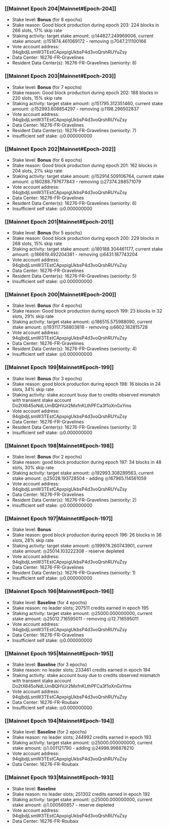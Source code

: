 ### [[Mainnet Epoch 204|Mainnet#Epoch-204]]
* Stake level: **Bonus** (for 8 epochs)
* Stake reason: Good block production during epoch 203: 224 blocks in 268 slots, 17% skip rate
* Staking activity: target stake amount: ◎144827.249969006, current stake amount: ◎151874.461069172 - removing ◎7047.211100166
* Vote account address: 94qjbdjLsmW3TEstCApxpigUkbsP4d3voQrshRUYuZsy
* Data Center: 16276-FR-Gravelines
* Resident Data Center(s): 16276-FR-Gravelines (seniority: 8)
### [[Mainnet Epoch 203|Mainnet#Epoch-203]]
* Stake level: **Bonus** (for 7 epochs)
* Stake reason: Good block production during epoch 202: 188 blocks in 220 slots, 15% skip rate
* Staking activity: target stake amount: ◎151795.312351460, current stake amount: ◎152993.608854297 - removing ◎1198.296502837
* Vote account address: 94qjbdjLsmW3TEstCApxpigUkbsP4d3voQrshRUYuZsy
* Data Center: 16276-FR-Gravelines
* Resident Data Center(s): 16276-FR-Gravelines (seniority: 7)
* Insufficient self stake: ◎0.000000000
### [[Mainnet Epoch 202|Mainnet#Epoch-202]]
* Stake level: **Bonus** (for 6 epochs)
* Stake reason: Good block production during epoch 201: 162 blocks in 204 slots, 21% skip rate
* Staking activity: target stake amount: ◎152914.509106764, current stake amount: ◎180288.797677843 - removing ◎27374.288571079
* Vote account address: 94qjbdjLsmW3TEstCApxpigUkbsP4d3voQrshRUYuZsy
* Data Center: 16276-FR-Gravelines
* Resident Data Center(s): 16276-FR-Gravelines (seniority: 6)
* Insufficient self stake: ◎0.000000000
### [[Mainnet Epoch 201|Mainnet#Epoch-201]]
* Stake level: **Bonus** (for 5 epochs)
* Stake reason: Good block production during epoch 200: 229 blocks in 268 slots, 15% skip rate
* Staking activity: target stake amount: ◎180188.304461177, current stake amount: ◎186619.492204381 - removing ◎6431.187743204
* Vote account address: 94qjbdjLsmW3TEstCApxpigUkbsP4d3voQrshRUYuZsy
* Data Center: 16276-FR-Gravelines
* Resident Data Center(s): 16276-FR-Gravelines (seniority: 5)
* Insufficient self stake: ◎0.000000000
### [[Mainnet Epoch 200|Mainnet#Epoch-200]]
* Stake level: **Bonus** (for 4 epochs)
* Stake reason: Good block production during epoch 199: 23 blocks in 32 slots, 29% skip rate
* Staking activity: target stake amount: ◎186515.575988090, current stake amount: ◎193117.758803818 - removing ◎6602.182815728
* Vote account address: 94qjbdjLsmW3TEstCApxpigUkbsP4d3voQrshRUYuZsy
* Data Center: 16276-FR-Gravelines
* Resident Data Center(s): 16276-FR-Gravelines (seniority: 4)
* Insufficient self stake: ◎0.000000000
### [[Mainnet Epoch 199|Mainnet#Epoch-199]]
* Stake level: **Bonus** (for 3 epochs)
* Stake reason: good block production during epoch 198: 16 blocks in 24 slots, 34% skip rate
* Staking activity: stake account busy due to credits observed mismatch with transient stake account Do2tX645oNdLUmBQHVJr2MxfnKLthPFCa3f1oXnGxYms
* Vote account address: 94qjbdjLsmW3TEstCApxpigUkbsP4d3voQrshRUYuZsy
* Data Center: 16276-FR-Gravelines
* Resident Data Center(s): 16276-FR-Gravelines (seniority: 3)
* Insufficient self stake: ◎0.000000000
### [[Mainnet Epoch 198|Mainnet#Epoch-198]]
* Stake level: **Bonus** (for 2 epochs)
* Stake reason: good block production during epoch 197: 34 blocks in 48 slots, 30% skip rate
* Staking activity: target stake amount: ◎192993.308289563, current stake amount: ◎25028.193728504 - adding ◎167965.114561059
* Vote account address: 94qjbdjLsmW3TEstCApxpigUkbsP4d3voQrshRUYuZsy
* Data Center: 16276-FR-Gravelines
* Resident Data Center(s): 16276-FR-Gravelines (seniority: 2)
* Insufficient self stake: ◎0.000000000
### [[Mainnet Epoch 197|Mainnet#Epoch-197]]
* Stake level: **Bonus**
* Stake reason: good block production during epoch 196: 26 blocks in 36 slots, 28% skip rate
* Staking activity: target stake amount: ◎199978.260743901, current stake amount: ◎25014.103222308 - reserve depleted
* Vote account address: 94qjbdjLsmW3TEstCApxpigUkbsP4d3voQrshRUYuZsy
* Data Center: 16276-FR-Gravelines
* Resident Data Center(s): 16276-FR-Gravelines (seniority: 1)
* Insufficient self stake: ◎0.000000000
### [[Mainnet Epoch 196|Mainnet#Epoch-196]]
* Stake level: **Baseline** (for 4 epochs)
* Stake reason: no leader slots; 207511 credits earned in epoch 195
* Staking activity: target stake amount: ◎25000.000000000, current stake amount: ◎25012.716595011 - removing ◎12.716595011
* Vote account address: 94qjbdjLsmW3TEstCApxpigUkbsP4d3voQrshRUYuZsy
* Data Center: 16276-FR-Gravelines
* Insufficient self stake: ◎0.000000000
### [[Mainnet Epoch 195|Mainnet#Epoch-195]]
* Stake level: **Baseline** (for 3 epochs)
* Stake reason: no leader slots; 233461 credits earned in epoch 194
* Staking activity: stake account busy due to credits observed mismatch with transient stake account Do2tX645oNdLUmBQHVJr2MxfnKLthPFCa3f1oXnGxYms
* Vote account address: 94qjbdjLsmW3TEstCApxpigUkbsP4d3voQrshRUYuZsy
* Data Center: 16276-FR-Roubaix
* Insufficient self stake: ◎0.000000000
### [[Mainnet Epoch 194|Mainnet#Epoch-194]]
* Stake level: **Baseline** (for 2 epochs)
* Stake reason: no leader slots; 244992 credits earned in epoch 193
* Staking activity: target stake amount: ◎25000.000000000, current stake amount: ◎1.001121790 - adding ◎24998.998878210
* Vote account address: 94qjbdjLsmW3TEstCApxpigUkbsP4d3voQrshRUYuZsy
* Data Center: 16276-FR-Roubaix
### [[Mainnet Epoch 193|Mainnet#Epoch-193]]
* Stake level: **Baseline**
* Stake reason: no leader slots; 251302 credits earned in epoch 192
* Staking activity: target stake amount: ◎25000.000000000, current stake amount: ◎1.000560857 - reserve depleted
* Vote account address: 94qjbdjLsmW3TEstCApxpigUkbsP4d3voQrshRUYuZsy
* Data Center: 16276-FR-Roubaix